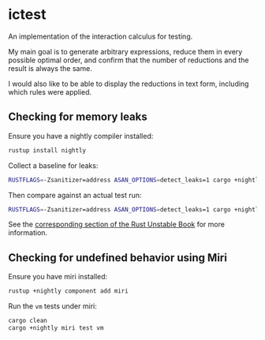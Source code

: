 # ictest

An implementation of the interaction calculus for testing.

My main goal is to generate arbitrary expressions, reduce them in every possible optimal order, and confirm that the number of reductions and the result is always the same.

I would also like to be able to display the reductions in text form, including which rules were applied.

## Checking for memory leaks

Ensure you have a nightly compiler installed:

```sh
rustup install nightly
```

Collect a baseline for leaks:

```sh
RUSTFLAGS=-Zsanitizer=address ASAN_OPTIONS=detect_leaks=1 cargo +nightly test empty_test
```

Then compare against an actual test run:

```sh
RUSTFLAGS=-Zsanitizer=address ASAN_OPTIONS=detect_leaks=1 cargo +nightly test
```

See the [corresponding section of the Rust Unstable Book](https://doc.rust-lang.org/beta/unstable-book/compiler-flags/sanitizer.html#addresssanitizer) for more information.

## Checking for undefined behavior using Miri

Ensure you have miri installed:

```sh
rustup +nightly component add miri
```

Run the `vm` tests under miri:

```sh
cargo clean
cargo +nightly miri test vm
```
